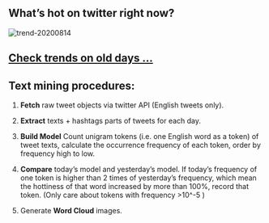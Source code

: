 ## What’s hot on twitter right now?

![trend-20200814][wordcloud]

[wordcloud]: https://raw.githubusercontent.com/xdqc/tweet-trend-everyday/master/word-cloud/trend-20200814.png?token=AF5V4P7ADR6KQBZ4CEDTNIK6AXRMU "trend-20200814"

## [Check trends on old days ...](https://github.com/xdqc/tweet-trend-everyday/tree/master/word-cloud)

## Text mining procedures:

1. **Fetch** raw tweet objects via twitter API (English tweets only).

2. **Extract** texts + hashtags parts of tweets for each day.

3. **Build Model** Count unigram tokens (i.e. one English word as a token) of tweet texts, calculate the occurrence frequency of each token, order by frequency high to low.

4. **Compare** today’s model and yesterday’s model. If today’s frequency of one token is higher than 2 times of yesterday’s frequency, which mean the hottiness of that word increased by more than 100%, record that token. (Only care about tokens with frequency >10^-5 )

5. Generate **Word Cloud** images.
